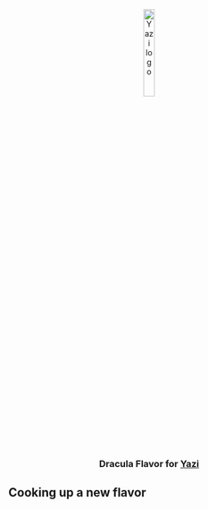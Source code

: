 <div align="center">
  <img src="https://github.com/sxyazi/yazi/blob/main/assets/logo.png?raw=true" alt="Yazi logo" width="20%">
</div>

<h3 align="center">
	Dracula Flavor for <a href="https://github.com/sxyazi/yazi">Yazi</a>
</h3>

## Cooking up a new flavor

